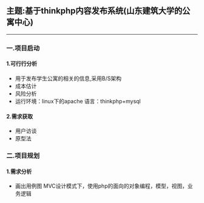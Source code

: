 ## 主题:基于thinkphp内容发布系统(山东建筑大学的公寓中心)

----
### 一.项目启动
#### 1.可行行分析
 - 用于发布学生公寓的相关的信息,采用B/S架构
 - 成本估计
 - 风险分析
 - 运行环境：linux下的apache 语言：thinkphp+mysql
#### 2.需求获取
 - 用户访谈
 - 原型法
### 二.项目规划
#### 1.需求分析
- 画出用例图
MVC设计模式下，使用php的面向的对象编程，模型，视图，业务逻辑<br/>
